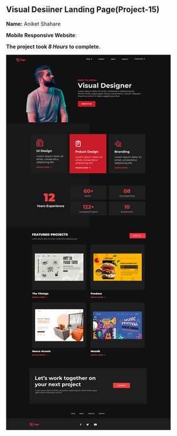 ## Visual Desiiner Landing Page(Project-15)  

**Name:** Aniket Shahare

**Mobile Responsive Website**:

**The project took ***8 Hours*** to complete.** 


![image](download.png)